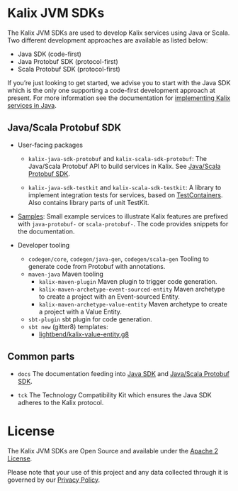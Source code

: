 # Kalix JVM SDKs


The Kalix JVM SDKs are used to develop Kalix services using Java or Scala. Two different development approaches are available as listed below: 
- Java SDK (code-first)
- Java Protobuf SDK (protocol-first)
- Scala Protobuf SDK (protocol-first)

If you’re just looking to get started, we advise you to start with the Java SDK which is the only one supporting a code-first development approach at present. For more information see the documentation for [implementing Kalix services in Java](https://docs.kalix.io/java/index.html).

## Java/Scala Protobuf SDK

* User-facing packages
  * `kalix-java-sdk-protobuf` and `kalix-scala-sdk-protobuf`: The Java/Scala Protobuf API to build services in Kalix. See [Java/Scala Protobuf SDK](https://docs.kalix.io/java-protobuf/index.html).

  * `kalix-java-sdk-testkit` and `kalix-scala-sdk-testkit`: A library to implement integration tests for services, based on [TestContainers](https://www.testcontainers.org/). Also contains library parts of unit TestKit.

* [Samples](samples/): Small example services to illustrate Kalix features are prefixed with `java-protobuf-` or `scala-protobuf-`. The code provides snippets for the documentation.

* Developer tooling
   * `codegen/core`, `codegen/java-gen`, `codegen/scala-gen` Tooling to generate code from Protobuf with annotations.
   * `maven-java` Maven tooling
     * `kalix-maven-plugin` Maven plugin to trigger code generation.
     * `kalix-maven-archetype-event-sourced-entity` Maven archetype to create a project with an Event-sourced Entity.
     * `kalix-maven-archetype-value-entity` Maven archetype to create a project with a Value Entity.
   * `sbt-plugin` sbt plugin for code generation.
   * `sbt new` (gitter8) templates:
     * [lightbend/kalix-value-entity.g8](https://github.com/lightbend/kalix-value-entity.g8) 

## Common parts
* `docs` The documentation feeding into [Java SDK](https://docs.kalix.io/java/index.html) and [Java/Scala Protobuf SDK](https://docs.kalix.io/java/index.html).

* `tck` The Technology Compatibility Kit which ensures the Java SDK adheres to the Kalix protocol.

# License

The Kalix JVM SDKs are Open Source and available under the [Apache 2 License](LICENSE).

Please note that your use of this project and any data collected through it is governed by our
[Privacy Policy](https://akka.io/legal/privacy).

